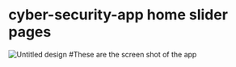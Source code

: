 # cyber-security-app home slider pages 
![Untitled design](https://user-images.githubusercontent.com/85143283/173142396-31160e50-67bd-4061-83b6-038aa68e7d3c.png)
#These are the screen shot of the app
